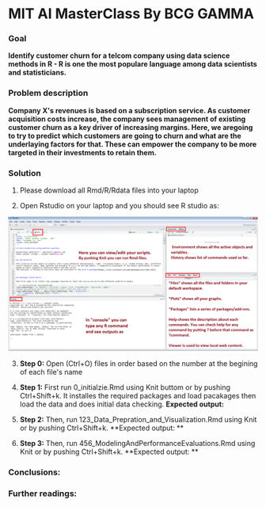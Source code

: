 # MIT AI MasterClass By BCG GAMMA

### Goal 
**Identify customer churn for a telcom company using data science methods in R - R is one the most populare language among data scientists and statisticians.**

### Problem description
**Company X's revenues is based on a subscription service. As customer acquisition costs increase, the company sees management of existing customer churn as a key driver of increasing margins. Here, we aregoing to try to predict which customers are going to churn and what are the underlaying factors for that. These can empower the company to be more targeted in their investments to retain them.**

### Solution
1. Please download all Rmd/R/Rdata files into your laptop

2. Open Rstudio on your laptop and you should see R studio as:

![Alt text](./Rstudio.PNG?raw=true "RStudio Screenshot")

3. **Step 0:** Open (Ctrl+O) files in order based on the number at the begining of each file's name


3. **Step 1:** First run 0_initialzie.Rmd using Knit buttom or by pushing Ctrl+Shift+k. It installes the required packages and load pacakages then load the data and does initial data checking.
**Expected output:** 


4. **Step 2:** Then, run 123_Data_Prepration_and_Visualization.Rmd using Knit or by pushing Ctrl+Shift+k.
**Expected output: ** 

5. **Step 3:** Then, run 456_ModelingAndPerformanceEvaluations.Rmd using Knit or by pushing Ctrl+Shift+k.
**Expected output: ** 


### Conclusions: 



### Further readings: 


